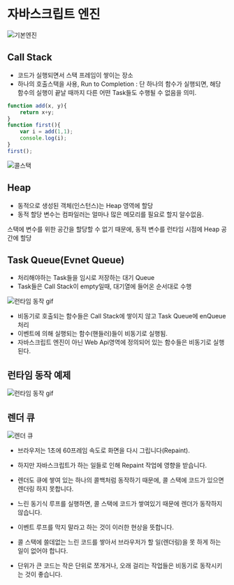 <!--
    BOARD_TITLE: 자바스크립트 엔진
    BOARD_DATE: 2021-11-21 13:28
    BOARD_TAG: ["엔진", "기초"]
-->
# 자바스크립트 엔진

![기본엔진](https://lh3.googleusercontent.com/pw/AM-JKLXagVMlC7MwP_VYS3DtolnCJZBmUGBiNkUjx7bIx_p1DG_np9b-5rxnsiQERilP3yq8aEQrCm1ss7cykfOUdQAf5ovJ2HDPiGrh26r_Z1r8wUG7xfBKEBiCrxcSfOi8UJkU8ubAFSBKM2ZLoebU_rmN=w605-h304-no?authuser=1)

## Call Stack
- 코드가 실행되면서 스택 프레임이 쌓이는 장소
- 하나의 호출스택을 사용, Run to Completion :  단 하나의 함수가 실행되면, 해당 함수의 실행이 끝날 때까지 다른 어떤 Task들도 수행될 수 없음을 의미.
        
```js
function add(x, y){
    return x+y;
}
function first(){
    var i = add(1,1); 
    console.log(i);
}
first();
```

![콜스택](https://lh3.googleusercontent.com/pw/AM-JKLUrv10OYvsLUxVcRUTGhdoTM3fRK3k9vJbBHr30KjpDd2WjULThn2HBHG6gnputr95evJd2NyBSJYrz_L6hjxs9cE6UCSKCyQbL56wHBzm0CY2Afz1UbEAgS3UbVB1HeQtYMLFfnSgEVCK3uOgPG8na=w700-h338-no?authuser=1)
        
    
## Heap
- 동적으로 생성된 객체(인스턴스)는 Heap 영역에 할당
- 동적 할당 변수는 컴파일러는 얼마나 많은 메모리를 필요로 할지 알수없음.
        
스택에 변수를 위한 공간을 할당할 수 없기 때문에, 동적 변수를 런타임 시점에 Heap 공간에 할당
        
## Task Queue(Evnet Queue)
- 처리해야하는 Task들을 임시로 저장하는 대기 Queue
- Task들은 Call Stack이 empty일때, 대기열에 들어온 순서대로 수행
    
![런타임 동작 gif](https://lh3.googleusercontent.com/pw/AM-JKLUTwO7nZ7T-nxkwXUq5Ix9ScMI_KPc985QUC7JaPfxrgtyafE8KoZCTYNsbQKjZV_tcudN1PtZ4YsSE9hhBcGs_NOW7W3y_pSMx7ID4lqk15578_wLcUoiEm3uQC53-CTJuc5vSaB-4VmqdeuIE5OyM=w1294-h904-no?authuser=1)
    
- 비동기로 호출되는 함수들은 Call Stack에 쌓이지 않고 Task Queue에 enQueue처리
- 이벤트에 의해 실행되는 함수(핸들러)들이 비동기로 실행됨.
- 자바스크립트 엔진이 아닌 Web Api영역에 정의되어 있는 함수들은 비동기로 실행된다.
    

## 런타임 동작 예제

![런타임 동작 gif](https://lh3.googleusercontent.com/pw/AM-JKLXrhcVCkfR4I4N8F_JLDTN0PeLWZwSQWo0X5K0qkEtZGbh8c_o7Ipgf6y6ozcGjRJpsrBBOWsszGxMG6-MZP6DEVLmh4KteFEtsM3k6cNd2pduZAkRcKpo8wVMCaC2zFwU7YUD9tWizvTQMaHN4MHr5=w1498-h990-no?authuser=1)

## 렌더 큐

![렌더 큐](https://lh3.googleusercontent.com/pw/AM-JKLUBRzSgDFETEu1u751zILs0FioZk9GCsfJPTdOdUrAZp9cY1dh9gEDckpcNV8kXRA2ky6XD1XycVh_UGZ_DCz_uScjr48VWqTs1GJdbV_d14qfaOlOLN1cKbVLNcrwH9JmRAPxz3v3n3uu4V3cSB97Y=w1294-h1100-no?authuser=1)

- 브라우저는 1초에 60프레임 속도로 화면을 다시 그립니다(Repaint).
- 하지만 자바스크립트가 하는 일들로 인해 Repaint 작업에 영향을 받습니다.
- 렌더도 큐에 쌓여 있는 하나의 콜백처럼 동작하기 때문에, 콜 스택에 코드가 있으면 렌더링 하지 못합니다.

- 느린 동기식 루프를 실행하면, 콜 스택에 코드가 쌓여있기 때문에 렌더가 동작하지 않습니다.
- 이벤트 루프를 막지 말라고 하는 것이 이러한 현상을 뜻합니다.
- 콜 스택에 쓸데없는 느린 코드를 쌓아서 브라우저가 할 일(렌더링)을 못 하게 하는 일이 없어야 합니다.
- 단위가 큰 코드는 작은 단위로 쪼개거나, 오래 걸리는 작업들은 비동기로 동작시키는 것이 좋습니다.